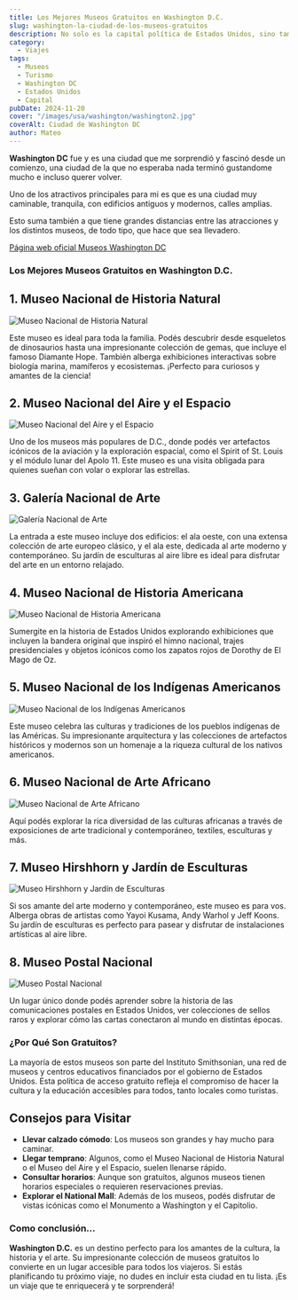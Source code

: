 ```yaml
---
title: Los Mejores Museos Gratuitos en Washington D.C.
slug: washington-la-ciudad-de-los-museos-gratuitos
description: No solo es la capital política de Estados Unidos, sino también un paraíso cultural.
category:
  - Viajes
tags:
  - Museos
  - Turismo
  - Washington DC
  - Estados Unidos
  - Capital
pubDate: 2024-11-20
cover: "/images/usa/washington/washington2.jpg"
coverAlt: Ciudad de Washington DC
author: Mateo
---
```


**Washington DC** fue y es una ciudad que me sorprendió y fascinó desde un comienzo, una ciudad de la que no esperaba nada terminó gustandome mucho e incluso querer volver.

Uno de los atractivos principales para mi es que es una ciudad muy caminable, tranquila, con edificios antiguos y modernos, calles amplias. 

Esto suma también a que tiene grandes distancias entre las atracciones y los distintos museos, de todo tipo, que hace que sea llevadero.

<a href="https://washington.org/visit-dc/discover-dc-museums" target="_blank" rel="noreferrer">Página web oficial Museos Washington DC</a>

### Los Mejores Museos Gratuitos en Washington D.C.
## 1. Museo Nacional de Historia Natural
<img src="/images/usa/washington/museo-nacional-de-historia.jpg" alt="Museo Nacional de Historia Natural">

Este museo es ideal para toda la familia. Podés descubrir desde esqueletos de dinosaurios hasta una impresionante colección de gemas, que incluye el famoso Diamante Hope. También alberga exhibiciones interactivas sobre biología marina, mamíferos y ecosistemas. ¡Perfecto para curiosos y amantes de la ciencia!

## 2. Museo Nacional del Aire y el Espacio
<img src="/images/usa/washington/museo.nacional-de-aire-y-espacio.jpg" alt="Museo Nacional del Aire y el Espacio">

Uno de los museos más populares de D.C., donde podés ver artefactos icónicos de la aviación y la exploración espacial, como el Spirit of St. Louis y el módulo lunar del Apolo 11. Este museo es una visita obligada para quienes sueñan con volar o explorar las estrellas.

## 3. Galería Nacional de Arte
<img src="/images/usa/washington/galeria-nacional-arte.jpg" alt="Galería Nacional de Arte">

La entrada a este museo incluye dos edificios: el ala oeste, con una extensa colección de arte europeo clásico, y el ala este, dedicada al arte moderno y contemporáneo. Su jardín de esculturas al aire libre es ideal para disfrutar del arte en un entorno relajado.

## 4. Museo Nacional de Historia Americana
<img src="/images/usa/washington/museo-historia-americana.jpg" alt="Museo Nacional de Historia Americana">

Sumergite en la historia de Estados Unidos explorando exhibiciones que incluyen la bandera original que inspiró el himno nacional, trajes presidenciales y objetos icónicos como los zapatos rojos de Dorothy de El Mago de Oz.

## 5. Museo Nacional de los Indígenas Americanos
<img src="/images/usa/washington/museo-indio-americano.webp" alt="Museo Nacional de los Indígenas Americanos">

Este museo celebra las culturas y tradiciones de los pueblos indígenas de las Américas. Su impresionante arquitectura y las colecciones de artefactos históricos y modernos son un homenaje a la riqueza cultural de los nativos americanos.

## 6. Museo Nacional de Arte Africano
<img src="/images/usa/washington/museo-arte-africano.webp" alt="Museo Nacional de Arte Africano">

Aquí podés explorar la rica diversidad de las culturas africanas a través de exposiciones de arte tradicional y contemporáneo, textiles, esculturas y más.

## 7. Museo Hirshhorn y Jardín de Esculturas
<img src="/images/usa/washington/Hirshhorn_Museum_DC_2007.jpg" alt="Museo Hirshhorn y Jardín de Esculturas">

Si sos amante del arte moderno y contemporáneo, este museo es para vos. Alberga obras de artistas como Yayoi Kusama, Andy Warhol y Jeff Koons. Su jardín de esculturas es perfecto para pasear y disfrutar de instalaciones artísticas al aire libre.

## 8. Museo Postal Nacional
<img src="/images/usa/washington/Postal_Square_Building.jpg" alt="Museo Postal Nacional">

Un lugar único donde podés aprender sobre la historia de las comunicaciones postales en Estados Unidos, ver colecciones de sellos raros y explorar cómo las cartas conectaron al mundo en distintas épocas.

### ¿Por Qué Son Gratuitos?
La mayoría de estos museos son parte del Instituto Smithsonian, una red de museos y centros educativos financiados por el gobierno de Estados Unidos. Esta política de acceso gratuito refleja el compromiso de hacer la cultura y la educación accesibles para todos, tanto locales como turistas.

## Consejos para Visitar

* **Llevar calzado cómodo**: Los museos son grandes y hay mucho para caminar.
* **Llegar temprano**: Algunos, como el Museo Nacional de Historia Natural o el Museo del Aire y el Espacio, suelen llenarse rápido.
* **Consultar horarios**: Aunque son gratuitos, algunos museos tienen horarios especiales o requieren reservaciones previas.
* **Explorar el National Mall**: Además de los museos, podés disfrutar de vistas icónicas como el Monumento a Washington y el Capitolio.

### Como conclusión...
**Washington D.C.** es un destino perfecto para los amantes de la cultura, la historia y el arte. Su impresionante colección de museos gratuitos lo convierte en un lugar accesible para todos los viajeros. Si estás planificando tu próximo viaje, no dudes en incluir esta ciudad en tu lista. ¡Es un viaje que te enriquecerá y te sorprenderá!

